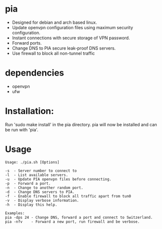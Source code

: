 pia
==========
- Designed for debian and arch based linux.
- Update openvpn configuration files using maximum security configuration.
- Instant connections with secure storage of VPN password.
- Forward ports.
- Change DNS to PIA secure leak-proof DNS servers.
- Use firewall to block all non-tunnel traffic

dependencies
==========
- openvpn
- ufw

Installation:
==========

Run 'sudo make install' in the pia directory.
pia will now be installed and can be run with 'pia'.
	
Usage
==========
	Usage: ./pia.sh [Options]

	-s	- Server number to connect to
	-l	- List available servers.
	-u	- Update PIA openvpn files before connecting.
	-p	- Forward a port.
	-n	- Change to another random port.
	-d	- Change DNS servers to PIA.
	-f	- Enable firewall to block all traffic apart from tun0
	-v	- Display verbose information.
	-h	- Display this help.

	Examples: 
	pia -dps 24 - Change DNS, forward a port and connect to Switzerland.
	pia -nfv	- Forward a new port, run firewall and be verbose.
